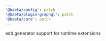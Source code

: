 ```yaml
---
'@baeta/config': patch
'@baeta/plugin-graphql': patch
'@baeta/core': patch
---
```


add generator support for runtime extensions
